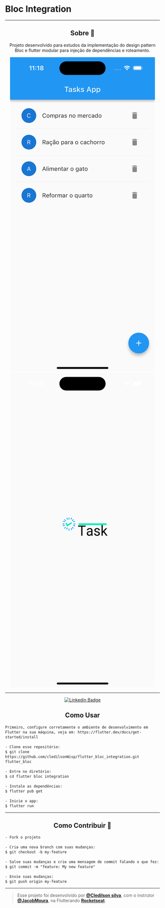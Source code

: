 # Bloc Integration

---


<h2 align="center">Sobre 📖</h2>

<p align="center">
  Projeto desenvolvido para estudos da implementação do design pattern Bloc e flutter modular para injeção de dependências e roteamento. <br>
</p>

<div align="center">
      <img alt="ScreenShot" src="https://github.com/cledilsonwisp/flutter_bloc_integration/blob/main/screen_shot.png?raw=true" />
</div>

<div align="center">
      <img alt="ScreenShot2" src="https://raw.githubusercontent.com/cledilsonwisp/flutter_bloc_integration/main/screen_shot2.png" />
</div>

---

<div align="center">

   [![Linkedin Badge](https://img.shields.io/static/v1?label=&message=Cledilson&color=0000FF&style=for-the-badge&logo=LinkedIn)](https://www.linkedin.com/in/cledilson-programador/)

 </div>


<h2 align="center">Como Usar </h2>

   ```
   Primeiro, configure corretamente o ambiente de desenvolvimento em Flutter na sua máquina, veja em: https://flutter.dev/docs/get-started/install
   
   - Clone esse repositório:
   $ git clone https://github.com/cledilsonWisp/flutter_bloc_integration.git flutter_bloc

   - Entre no diretório:
   $ cd flutter bloc integration

   - Instale as dependências:
   $ flutter pub get

   - Inicie o app: 
   $ flutter run
   ```



---

<h2 align="center">Como Contribuir 💪</h2>

   ```
   - Fork o projeto 

   - Cria uma nova branch com suas mudanças:
   $ git checkout -b my-feature

   - Salve suas mudanças e crie uma mensagem de commit falando o que fez:
   $ git commit -m "feature: My new feature"

   - Envie suas mudanças:
   $ git push origin my-feature
   ```


---


>Esse projeto foi desenvolvido por **[@Cledilson silva](https://www.linkedin.com/in/cledilson-programador/)**, com o instrutor **[@JacobMoura]()**, na Flutterando **[Rocketseat](https://www.youtube.com/c/Flutterando)**.<br>

